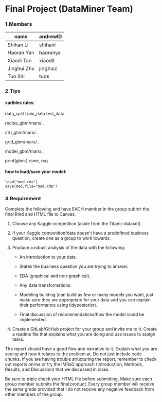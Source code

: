 # Final Project (DataMiner Team)

### 1.Members
| name | andrewID | 
|---|---|
|Shihan Li|shihanl|
|Haoran Yan|haoranya|
|Xiaodi Tao|xiaodit|
|Jinghui Zhu|jinghuiz|
|Tuo Shi|tuos|

### 2.Tips

#### varibles rules:  
data_split
train_data
test_data

recipe_gbm/mars/..

ctrl_gbm/mars/..

grid_gbm/mars/..

model_gbm/mars/..

print(gbm:)
rsme, rsq

#### how to load/save your model:
```
load("mod.rda")
save(mod,file="mod.rda")
```

### 3.Requirement
Complete the following and have EACH member in the group submit the final Rmd and HTML file to Canvas.

1. Choose any Kaggle competition (aside from the Titanic dataset). 

2. If your Kaggle competition/data doesn't have a predefined business question, create one as a group to work towards. 

3. Produce a robust analysis of the data with the following:

    - An introduction to your data. 

    - States the business question you are trying to answer. 

    - EDA (graphical and non-graphical). 

    - Any data transformations. 

    - Modeling building (can build as few or many models you want, just make sure they are appropriate for your data and you can explain their performance using tidyposterior). 

    - Final discussion of recommendations/how the model could be implemented. 

4. Create a GitLab/GitHub project for your group and invite me to it. Create a readme file that explains what you are doing and use issues to assign tasks. 

The report should have a good flow and narrative to it. Explain what you are seeing and how it relates to the problem at. Do not just include code chunks. If you are having trouble structuring the report, remember to check out reports online or try the IMRaD approach (Introduction, Methods, Results, and Discussion) that we discussed in class. 

Be sure to triple check your HTML file before submitting. Make sure each group member submits the final product. Every group member will receive the same grade provided that I do not receive any negative feedback from other members of the group.
